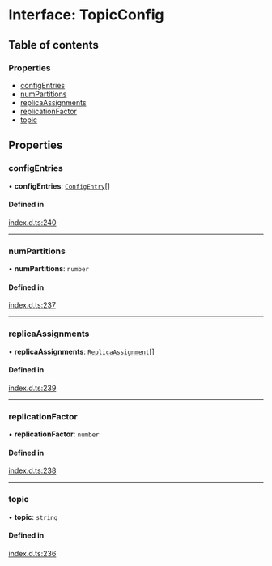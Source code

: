 # Interface: TopicConfig

## Table of contents

### Properties

- [configEntries](TopicConfig.md#configentries)
- [numPartitions](TopicConfig.md#numpartitions)
- [replicaAssignments](TopicConfig.md#replicaassignments)
- [replicationFactor](TopicConfig.md#replicationfactor)
- [topic](TopicConfig.md#topic)

## Properties

### configEntries

• **configEntries**: [`ConfigEntry`](ConfigEntry.md)[]

#### Defined in

[index.d.ts:240](https://github.com/mostafa/xk6-kafka/blob/main/api-docs/index.d.ts#L240)

---

### numPartitions

• **numPartitions**: `number`

#### Defined in

[index.d.ts:237](https://github.com/mostafa/xk6-kafka/blob/main/api-docs/index.d.ts#L237)

---

### replicaAssignments

• **replicaAssignments**: [`ReplicaAssignment`](ReplicaAssignment.md)[]

#### Defined in

[index.d.ts:239](https://github.com/mostafa/xk6-kafka/blob/main/api-docs/index.d.ts#L239)

---

### replicationFactor

• **replicationFactor**: `number`

#### Defined in

[index.d.ts:238](https://github.com/mostafa/xk6-kafka/blob/main/api-docs/index.d.ts#L238)

---

### topic

• **topic**: `string`

#### Defined in

[index.d.ts:236](https://github.com/mostafa/xk6-kafka/blob/main/api-docs/index.d.ts#L236)
